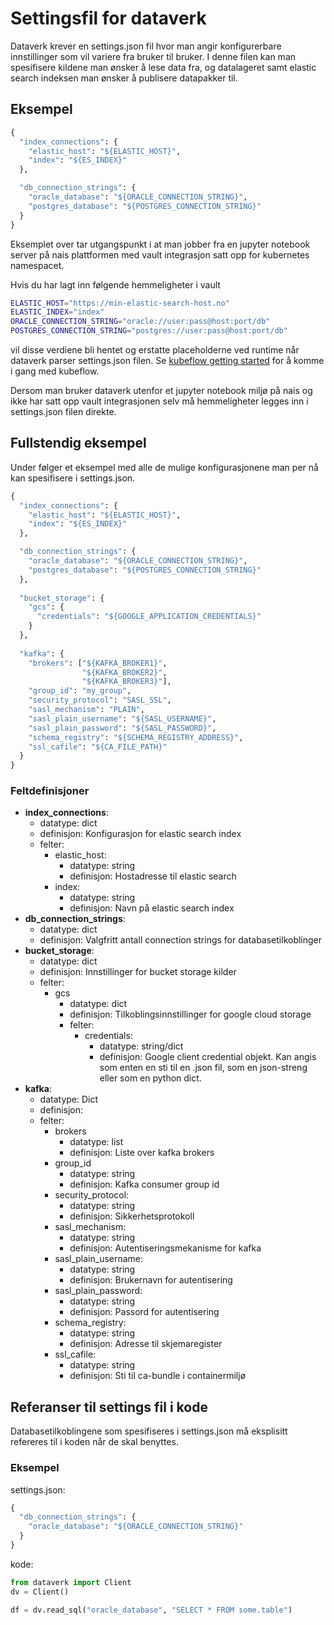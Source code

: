# Settingsfil for dataverk

Dataverk krever en settings.json fil hvor man angir konfigurerbare innstillinger som vil variere fra
bruker til bruker. I denne filen kan man spesifisere kildene man ønsker å lese data fra, 
og datalageret samt elastic search indeksen man ønsker å publisere datapakker til.

## Eksempel
````python
{
  "index_connections": {
    "elastic_host": "${ELASTIC_HOST}",
    "index": "${ES_INDEX}"
  },

  "db_connection_strings": {
    "oracle_database": "${ORACLE_CONNECTION_STRING}",
    "postgres_database": "${POSTGRES_CONNECTION_STRING}"
  }
}
````
Eksemplet over tar utgangspunkt i at man jobber fra en jupyter notebook server på nais plattformen
med vault integrasjon satt opp for kubernetes namespacet.

Hvis du har lagt inn følgende hemmeligheter i vault
````bash
ELASTIC_HOST="https://min-elastic-search-host.no"
ELASTIC_INDEX="index"
ORACLE_CONNECTION_STRING="oracle://user:pass@host:port/db"
POSTGRES_CONNECTION_STRING="postgres://user:pass@host:port/db"
````
vil disse verdiene bli hentet og erstatte placeholderne ved runtime når dataverk 
parser settings.json filen. Se [kubeflow getting started](kubeflow/getting_started.md) for å komme i gang med kubeflow.

Dersom man bruker dataverk utenfor et jupyter notebook miljø på nais og ikke har satt 
opp vault integrasjonen selv må hemmeligheter legges inn i settings.json filen direkte.

## Fullstendig eksempel
Under følger et eksempel med alle de mulige konfigurasjonene man per nå kan spesifisere i settings.json.
````python
{
  "index_connections": {
    "elastic_host": "${ELASTIC_HOST}",
    "index": "${ES_INDEX}"
  },

  "db_connection_strings": {
    "oracle_database": "${ORACLE_CONNECTION_STRING}",
    "postgres_database": "${POSTGRES_CONNECTION_STRING}"
  },
  
  "bucket_storage": {
    "gcs": {
      "credentials": "${GOOGLE_APPLICATION_CREDENTIALS}"
    }
  },
  
  "kafka": {
    "brokers": ["${KAFKA_BROKER1}",
                "${KAFKA_BROKER2}",
                "${KAFKA_BROKER3}"],
    "group_id": "my_group",
    "security_protocol": "SASL_SSL",
    "sasl_mechanism": "PLAIN",
    "sasl_plain_username": "${SASL_USERNAME}",
    "sasl_plain_password": "${SASL_PASSWORD}",
    "schema_registry": "${SCHEMA_REGISTRY_ADDRESS}",
    "ssl_cafile": "${CA_FILE_PATH}"
  }
}
````

### Feltdefinisjoner
- **index_connections**:
  - datatype: dict
  - definisjon: Konfigurasjon for elastic search index
  - felter:
    - elastic_host:
        - datatype: string
        - definisjon: Hostadresse til elastic search
    - index:
        - datatype: string
        - definisjon: Navn på elastic search index
- **db_connection_strings**:
  - datatype: dict
  - definisjon: Valgfritt antall connection strings for databasetilkoblinger
- **bucket_storage**:
  - datatype: dict
  - definisjon: Innstillinger for bucket storage kilder
  - felter:
    - gcs
        - datatype: dict
        - definisjon: Tilkoblingsinnstillinger for google cloud storage
        - felter:
            - credentials:
                - datatype: string/dict
                - definisjon: Google client credential objekt. Kan angis som enten en sti til 
                en .json fil, som en json-streng eller som en python dict.
- **kafka**:
  - datatype: Dict
  - definisjon: 
  - felter:
    - brokers
        - datatype: list
        - definisjon: Liste over kafka brokers
    - group_id
        - datatype: string
        - definisjon: Kafka consumer group id
    - security_protocol:
        - datatype: string
        - definisjon: Sikkerhetsprotokoll
    - sasl_mechanism:
        - datatype: string
        - definisjon: Autentiseringsmekanisme for kafka
    - sasl_plain_username: 
        - datatype: string
        - definisjon: Brukernavn for autentisering
    - sasl_plain_password:
        - datatype: string
        - definisjon: Passord for autentisering   
    - schema_registry:
        - datatype: string
        - definisjon: Adresse til skjemaregister 
    - ssl_cafile:
        - datatype: string
        - definisjon: Sti til ca-bundle i containermiljø

## Referanser til settings fil i kode
Databasetilkoblingene som spesifiseres i settings.json må eksplisitt refereres til i koden når de
skal benyttes.

### Eksempel
settings.json:
````python
{
  "db_connection_strings": {
    "oracle_database": "${ORACLE_CONNECTION_STRING}"
  }
}
````
kode:
````python
from dataverk import Client
dv = Client()

df = dv.read_sql("oracle_database", "SELECT * FROM some.table")
````
